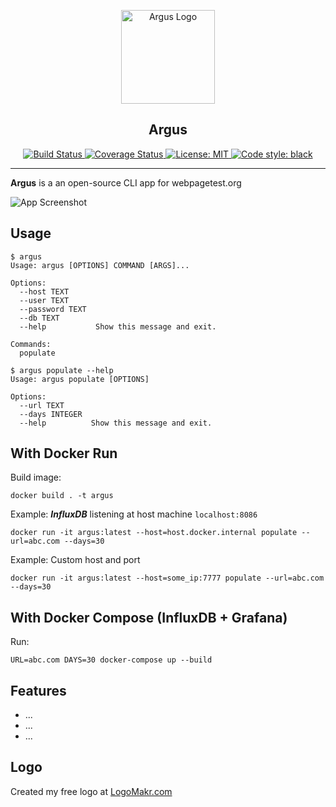 <p align="center">
<img alt="Argus Logo" src="https://drive.google.com/uc?export=view&id=1Jn7ceHJBfSzZct0c7s6NarySQVffswWs" height="150">
</p>

<h2 align="center">Argus</h2>

<p align="center">
<a href="https://travis-ci.com/aliariff/argus">
  <img alt="Build Status" src="https://travis-ci.com/aliariff/argus.svg?branch=master">
</a>
<a href="https://codecov.io/gh/aliariff/argus">
  <img alt="Coverage Status" src="https://codecov.io/gh/aliariff/argus/branch/master/graph/badge.svg" />
</a>
<a href="https://github.com/aliariff/argus/blob/master/LICENSE">
  <img alt="License: MIT" src="https://black.readthedocs.io/en/stable/_static/license.svg">
</a>
<a href="https://github.com/ambv/black">
  <img alt="Code style: black" src="https://img.shields.io/badge/code%20style-black-000000.svg">
</a>
</p>

<hr>

**Argus** is a an open-source CLI app for webpagetest.org

![App Screenshot](https://drive.google.com/uc?export=view&id=1XT4W0HS65Af-sMZHAAvxGTI59TXoY81T)

Usage
-----
```
$ argus
Usage: argus [OPTIONS] COMMAND [ARGS]...

Options:
  --host TEXT
  --user TEXT
  --password TEXT
  --db TEXT
  --help           Show this message and exit.

Commands:
  populate
```

```
$ argus populate --help
Usage: argus populate [OPTIONS]

Options:
  --url TEXT
  --days INTEGER
  --help          Show this message and exit.
```

With Docker Run
---------------

Build image:
```
docker build . -t argus
```

Example: ***InfluxDB*** listening at host machine `localhost:8086`
```
docker run -it argus:latest --host=host.docker.internal populate --url=abc.com --days=30
```

Example: Custom host and port
```
docker run -it argus:latest --host=some_ip:7777 populate --url=abc.com --days=30
```

With Docker Compose (InfluxDB + Grafana)
----------------------------------------

Run:
```
URL=abc.com DAYS=30 docker-compose up --build
```

Features
--------

- ...
- ...
- ...

Logo
----

Created my free logo at [LogoMakr.com](https://logomakr.com)
